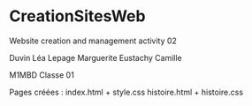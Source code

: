 # CreationSitesWeb
Website creation and management activity 02

Duvin Léa
Lepage Marguerite
Eustachy Camille

M1MBD
Classe 01

Pages créées : 
    index.html + style.css
    histoire.html + histoire.css
